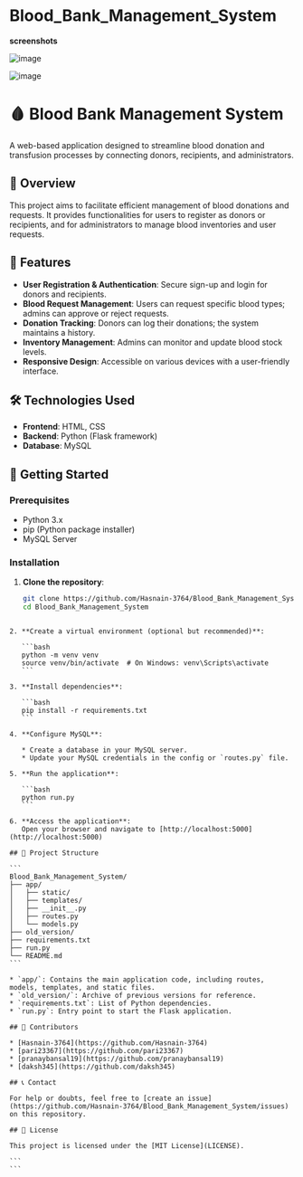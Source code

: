 # Blood_Bank_Management_System

**screenshots**

![image](https://github.com/user-attachments/assets/4054e3a1-d7ae-432f-9ca0-4a45c7018e54)


 ![image](https://github.com/user-attachments/assets/57ed6b24-b3d2-46f3-bc89-b0e4722ef8dd)

 

# 🩸 Blood Bank Management System

A web-based application designed to streamline blood donation and transfusion processes by connecting donors, recipients, and administrators.

## 📌 Overview

This project aims to facilitate efficient management of blood donations and requests. It provides functionalities for users to register as donors or recipients, and for administrators to manage blood inventories and user requests.

## 🔧 Features

- **User Registration & Authentication**: Secure sign-up and login for donors and recipients.
- **Blood Request Management**: Users can request specific blood types; admins can approve or reject requests.
- **Donation Tracking**: Donors can log their donations; the system maintains a history.
- **Inventory Management**: Admins can monitor and update blood stock levels.
- **Responsive Design**: Accessible on various devices with a user-friendly interface.

## 🛠️ Technologies Used

- **Frontend**: HTML, CSS
- **Backend**: Python (Flask framework)
- **Database**: MySQL

## 🚀 Getting Started

### Prerequisites

- Python 3.x
- pip (Python package installer)
- MySQL Server

### Installation

1. **Clone the repository**:
   ```bash
   git clone https://github.com/Hasnain-3764/Blood_Bank_Management_System.git
   cd Blood_Bank_Management_System
````

2. **Create a virtual environment (optional but recommended)**:

   ```bash
   python -m venv venv
   source venv/bin/activate  # On Windows: venv\Scripts\activate
   ```

3. **Install dependencies**:

   ```bash
   pip install -r requirements.txt
   ```

4. **Configure MySQL**:

   * Create a database in your MySQL server.
   * Update your MySQL credentials in the config or `routes.py` file.

5. **Run the application**:

   ```bash
   python run.py
   ```

6. **Access the application**:
   Open your browser and navigate to [http://localhost:5000](http://localhost:5000)

## 📁 Project Structure

```
Blood_Bank_Management_System/
├── app/
│   ├── static/
│   ├── templates/
│   ├── __init__.py
│   ├── routes.py
│   └── models.py
├── old_version/
├── requirements.txt
├── run.py
└── README.md
```

* `app/`: Contains the main application code, including routes, models, templates, and static files.
* `old_version/`: Archive of previous versions for reference.
* `requirements.txt`: List of Python dependencies.
* `run.py`: Entry point to start the Flask application.

## 👥 Contributors

* [Hasnain-3764](https://github.com/Hasnain-3764)
* [pari23367](https://github.com/pari23367)
* [pranaybansal19](https://github.com/pranaybansal19)
* [daksh345](https://github.com/daksh345)

## 📞 Contact

For help or doubts, feel free to [create an issue](https://github.com/Hasnain-3764/Blood_Bank_Management_System/issues) on this repository.

## 📄 License

This project is licensed under the [MIT License](LICENSE).

```
```
